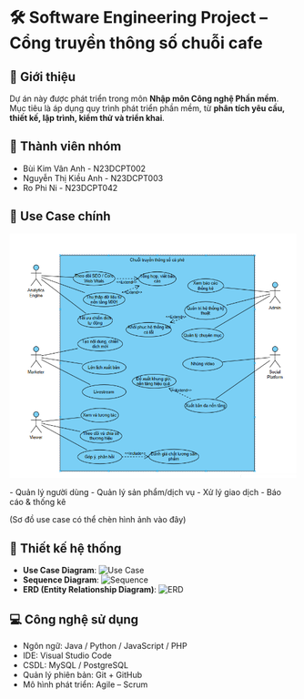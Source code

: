 # 🛠️ Software Engineering Project – Cổng truyền thông số chuỗi cafe

## 📌 Giới thiệu
Dự án này được phát triển trong môn **Nhập môn Công nghệ Phần mềm**.  
Mục tiêu là áp dụng quy trình phát triển phần mềm, từ **phân tích yêu cầu, thiết kế, lập trình, kiểm thử và triển khai**.  

## 👥 Thành viên nhóm
- Bùi Kim Vân Anh - N23DCPT002
- Nguyễn Thị Kiều Anh - N23DCPT003
- Ro Phi Ni - N23DCPT042
## 🎯 Use Case chính
<p align="center">
  <img src="Lab1/Lab02/use case (2).png" width="600"/>
</p>
- Quản lý người dùng
- Quản lý sản phẩm/dịch vụ
- Xử lý giao dịch
- Báo cáo & thống kê  

(Sơ đồ use case có thể chèn hình ảnh vào đây)

## 📐 Thiết kế hệ thống
- **Use Case Diagram**: ![Use Case](./docs/usecase.png)
- **Sequence Diagram**: ![Sequence](./docs/sequence.png)
- **ERD (Entity Relationship Diagram)**: ![ERD](./docs/erd.png)

## 💻 Công nghệ sử dụng
- Ngôn ngữ: Java / Python / JavaScript / PHP
- IDE: Visual Studio Code
- CSDL: MySQL / PostgreSQL
- Quản lý phiên bản: Git + GitHub
- Mô hình phát triển: Agile – Scrum  

